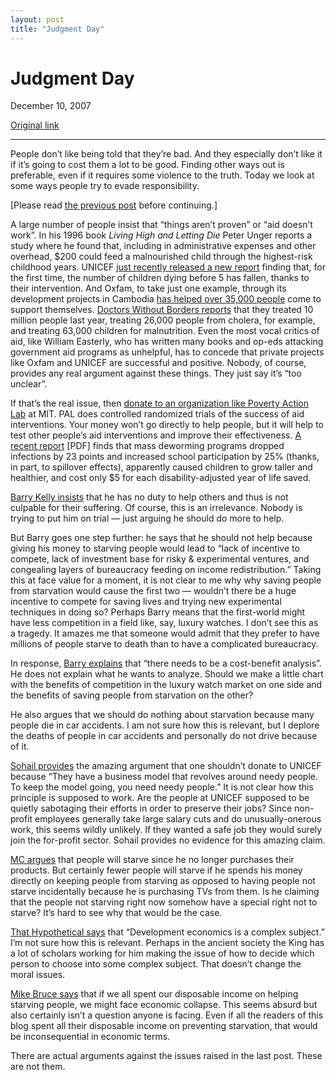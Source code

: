 ```yaml
---
layout: post
title: "Judgment Day"
---
```

Judgment Day
============

December 10, 2007

[Original link](http://www.aaronsw.com/weblog/judgmentday)

* * * * *

People don’t like being told that they’re bad. And they especially don’t
like it if it’s going to cost them a lot to be good. Finding other ways
out is preferable, even if it requires some violence to the truth. Today
we look at some ways people try to evade responsibility.

[Please read [the previous
post](http://www.aaronsw.com/weblog/handwritingwall) before continuing.]

A large number of people insist that “things aren’t proven” or “aid
doesn’t work”. In his 1996 book *Living High and Letting Die* Peter
Unger reports a study where he found that, including in administrative
expenses and other overhead, \$200 could feed a malnourished child
through the highest-risk childhood years. UNICEF [just recently released
a new
report](http://www.unicef.org/progressforchildren/2007n6/index_41403.htm)
finding that, for the first time, the number of children dying before 5
has fallen, thanks to their intervention. And Oxfam, to take just one
example, through its development projects in Cambodia [has helped over
35,000
people](http://www.oxfam.org/en/programs/development/easia/cambodia_development)
come to support themselves. [Doctors Without Borders
reports](http://www.doctorswithoutborders.org/publications/ar/i2006/index.cfm)
that they treated 10 million people last year, treating 26,000 people
from cholera, for example, and treating 63,000 children for
malnutrition. Even the most vocal critics of aid, like William Easterly,
who has written many books and op-eds attacking government aid programs
as unhelpful, has to concede that private projects like Oxfam and UNICEF
are successful and positive. Nobody, of course, provides any real
argument against these things. They just say it’s “too unclear”.

If that’s the real issue, then [donate to an organization like Poverty
Action Lab](http://www.povertyactionlab.org/) at MIT. PAL does
controlled randomized trials of the success of aid interventions. Your
money won’t go directly to help people, but it will help to test other
people’s aid interventions and improve their effectiveness. [A recent
report](http://www.povertyactionlab.com/papers/J-PAL_briefcase04_web_01a.pdf)
[PDF] finds that mass deworming programs dropped infections by 23 points
and increased school participation by 25% (thanks, in part, to spillover
effects), apparently caused children to grow taller and healthier, and
cost only \$5 for each disability-adjusted year of life saved.

[Barry Kelly insists](http://www.aaronsw.com/weblog/handwritingwall#c1)
that he has no duty to help others and thus is not culpable for their
suffering. Of course, this is an irrelevance. Nobody is trying to put
him on trial — just arguing he should do more to help.

But Barry goes one step further: he says that he should not help because
giving his money to starving people would lead to “lack of incentive to
compete, lack of investment base for risky & experimental ventures, and
congealing layers of bureaucracy feeding on income redistribution.”
Taking this at face value for a moment, it is not clear to me why why
saving people from starvation would cause the first two — wouldn’t there
be a huge incentive to compete for saving lives and trying new
experimental techniques in doing so? Perhaps Barry means that the
first-world might have less competition in a field like, say, luxury
watches. I don’t see this as a tragedy. It amazes me that someone would
admit that they prefer to have millions of people starve to death than
to have a complicated bureaucracy.

In response, [Barry
explains](http://www.aaronsw.com/weblog/handwritingwall#c7) that “there
needs to be a cost-benefit analysis”. He does not explain what he wants
to analyze. Should we make a little chart with the benefits of
competition in the luxury watch market on one side and the benefits of
saving people from starvation on the other?

He also argues that we should do nothing about starvation because many
people die in car accidents. I am not sure how this is relevant, but I
deplore the deaths of people in car accidents and personally do not
drive because of it.

[Sohail provides](http://www.aaronsw.com/weblog/handwritingwall#c11) the
amazing argument that one shouldn’t donate to UNICEF because “They have
a business model that revolves around needy people. To keep the model
going, you need needy people.” It is not clear how this principle is
supposed to work. Are the people at UNICEF supposed to be quietly
sabotaging their efforts in order to preserve their jobs? Since
non-profit employees generally take large salary cuts and do
unusually-onerous work, this seems wildly unlikely. If they wanted a
safe job they would surely join the for-profit sector. Sohail provides
no evidence for this amazing claim.

[MC argues](http://www.aaronsw.com/weblog/handwritingwall#c12) that
people will starve since he no longer purchases their products. But
certainly fewer people will starve if he spends his money directly on
keeping people from starving as opposed to having people not starve
incidentally because he is purchasing TVs from them. Is he claiming that
the people not starving right now somehow have a special right not to
starve? It’s hard to see why that would be the case.

[That Hypothetical
says](http://www.aaronsw.com/weblog/handwritingwall#c17) that
“Development economics is a complex subject.” I’m not sure how this is
relevant. Perhaps in the ancient society the King has a lot of scholars
working for him making the issue of how to decide which person to choose
into some complex subject. That doesn’t change the moral issues.

[Mike Bruce says](http://www.aaronsw.com/weblog/handwritingwall#c22)
that if we all spent our disposable income on helping starving people,
we might face economic collapse. This seems absurd but also certainly
isn’t a question anyone is facing. Even if all the readers of this blog
spent all their disposable income on preventing starvation, that would
be inconsequential in economic terms.

There are actual arguments against the issues raised in the last post.
These are not them.
